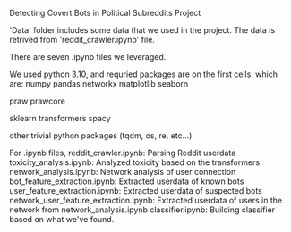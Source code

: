 Detecting Covert Bots in Political Subreddits Project

'Data' folder includes some data that we used in the project.
The data is retrived from 'reddit_crawler.ipynb' file.

There are seven .ipynb files we leveraged.

We used python 3.10, and requried packages are on the first cells, which are:
numpy
pandas
networkx
matplotlib
seaborn

praw
prawcore

sklearn
transformers
spacy

other trivial python packages (tqdm, os, re, etc...)

For .ipynb files,
reddit_crawler.ipynb: Parsing Reddit userdata
toxicity_analysis.ipynb: Analyzed toxicity based on the transformers
network_analysis.ipynb: Network analysis of user connection
bot_feature_extraction.ipynb: Extracted userdata of known bots
user_feature_extraction.ipynb: Extracted userdata of suspected bots
network_user_feature_extraction.ipynb: Extracted userdata of users in the network from network_analysis.ipynb
classifier.ipynb: Building classifier based on what we've found.

